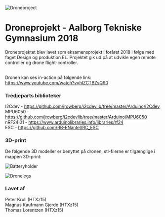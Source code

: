 ![Droneproject](https://raw.githubusercontent.com/tlorentzen/P5-drone/master/drone.png "Droneproject")
# Droneprojekt - Aalborg Tekniske Gymnasium 2018

Droneprojektet blev lavet som eksamensprojekt i foråret 2018 i følge med faget Design og produktion EL. Projektet gik ud på at udvikle egen remote controller og drone flight-controller.<br><br>

Dronen kan ses in-action på følgende link:<br>
https://www.youtube.com/watch?v=hIZCTBZsQ90

### Tredjeparts biblioteker
I2Cdev - https://github.com/jrowberg/i2cdevlib/tree/master/Arduino/I2Cdev <br>
MPU6050 - https://github.com/jrowberg/i2cdevlib/tree/master/Arduino/MPU6050 <br>
nRF24l01 - https://www.arduinolibraries.info/libraries/rf24 <br>
ESC - https://github.com/RB-ENantel/RC_ESC

### 3D-print

De følgende 3D modeller er benyttet på dronen, stl-filerne er tilgænglige i mappen 3D-print:

![Batteryholder](https://raw.githubusercontent.com/tlorentzen/Droneprojekt-HTX/master/3D-print/Batteryholder.png "Batteryholder")

![Dronelegs](https://raw.githubusercontent.com/tlorentzen/Droneprojekt-HTX/master/3D-print/Dronelegs.png "Dronelegs")

### Lavet af
Peter Krull (HTXz15)<br>
Magnus Kaufmann Gjerde (HTXz15)<br>
Thomas Lorentzen (HTXz15)